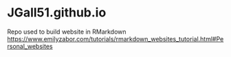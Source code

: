 # JGall51.github.io


Repo used to build website in RMarkdown
https://www.emilyzabor.com/tutorials/rmarkdown_websites_tutorial.html#Personal_websites
